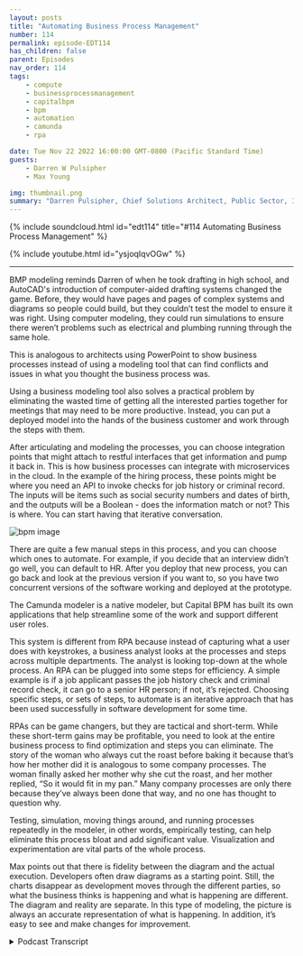 ```yaml
---
layout: posts
title: "Automating Business Process Management"
number: 114
permalink: episode-EDT114
has_children: false
parent: Episodes
nav_order: 114
tags:
    - compute
    - businessprocessmanagement
    - capitalbpm
    - bpm
    - automation
    - camunda
    - rpa

date: Tue Nov 22 2022 16:00:00 GMT-0800 (Pacific Standard Time)
guests:
    - Darren W Pulsipher
    - Max Young

img: thumbnail.png
summary: "Darren Pulsipher, Chief Solutions Architect, Public Sector, Intel, and Max Young, CEO of Capital BPM, discuss operationalizing business process management with modeling programs."
---
```


{% include soundcloud.html id="edt114" title="#114 Automating Business Process Management" %}

{% include youtube.html id="ysjoqIqvOGw" %}

---

BMP modeling reminds Darren of when he took drafting in high school, and AutoCAD's introduction of computer-aided drafting systems changed the game.  Before, they would have pages and pages of complex systems and diagrams so people could build, but they couldn’t test the model to ensure it was right. Using computer modeling, they could run simulations to ensure there weren’t problems such as electrical and plumbing running through the same hole.

This is analogous to architects using PowerPoint to show business processes instead of using a modeling tool that can find conflicts and issues in what you thought the business process was.

Using a business modeling tool also solves a practical problem by eliminating the wasted time of getting all the interested parties together for meetings that may need to be more productive. Instead, you can put a deployed model into the hands of the business customer and work through the steps with them.

After articulating and modeling the processes, you can choose integration points that might attach to restful interfaces that get information and pump it back in. This is how business processes can integrate with microservices in the cloud. In the example of the hiring process, these points might be where you need an API to invoke checks for job history or criminal record. The inputs will be items such as social security numbers and dates of birth, and the outputs will be a Boolean - does the information match or not? This is where. You can start having that iterative conversation.

![bpm image](./bpm.png)

There are quite a few manual steps in this process, and you can choose which ones to automate. For example, if you decide that an interview didn’t go well, you can default to HR. After you deploy that new process, you can go back and look at the previous version if you want to, so you have two concurrent versions of the software working and deployed at the prototype.

The Camunda modeler is a native modeler, but Capital BPM has built its own applications that help streamline some of the work and support different user roles.

This system is different from RPA because instead of capturing what a user does with keystrokes, a business analyst looks at the processes and steps across multiple departments. The analyst is looking top-down at the whole process. An RPA can be plugged into some steps for efficiency. A simple example is if a job applicant passes the job history check and criminal record check, it can go to a senior HR person; if not, it’s rejected. Choosing specific steps, or sets of steps, to automate is an iterative approach that has been used successfully in software development for some time.

RPAs can be game changers, but they are tactical and short-term. While these short-term gains may be profitable, you need to look at the entire business process to find optimization and steps you can eliminate. The story of the woman who always cut the roast before baking it because that’s how her mother did it is analogous to some company processes. The woman finally asked her mother why she cut the roast, and her mother replied, “So it would fit in my pan.” Many company processes are only there because they’ve always been done that way, and no one has thought to question why.

Testing, simulation, moving things around, and running processes repeatedly in the modeler, in other words, empirically testing, can help eliminate this process bloat and add significant value. Visualization and experimentation are vital parts of the whole process.

Max points out that there is fidelity between the diagram and the actual execution. Developers often draw diagrams as a starting point. Still, the charts disappear as development moves through the different parties, so what the business thinks is happening and what is happening are different. The diagram and reality are separate.  In this type of modeling, the picture is always an accurate representation of what is happening. In addition, it’s easy to see and make changes for improvement. 


<details>
<summary> Podcast Transcript </summary>

<p>﻿1</p>
<p>Hello, this is Darren</p>
<p>Pulsipher, chief solutionarchitect of public sector at Intel.</p>
<p>And welcome to Embracing</p>
<p>Digital Transformation,where we investigate effective change,leveraging people, process and technology.</p>
<p>On today's episode, Optimizing.</p>
<p>Processes with Business Process Modeling.</p>
<p>Part two of my interview with Max Young,</p>
<p>CEO of Capital BPM.</p>
<p>Just so you know what this reminds me ofwhen I was in was I was in high school,</p>
<p>I took drafting.</p>
<p>Yeah.</p>
<p>So I was in three yearsof drafting in high schooland my junior yearthey introduced CAD systemsfor the first time,computer aided drafting systems, AutoCADand it was a huge shiftfrom drawing outbecause we had the big drafting boards,the whole thing,and you would have to draw pages and pagesfor complex systems, pages of diagramsso people could build them.</p>
<p>But you couldn't really test how could youtest that your model was right.</p>
<p>You, you did a lot of workand there was a lot of back and forthbetween the drafters, the architectsand the guys that had to build the thingsright.</p>
<p>All of a sudden, computer aided draftingcame along and they really used a modelinstead of.</p>
<p>That.</p>
<p>By using a model technique,now we could actually run simulationsof those modelsand see if there were any issues like,</p>
<p>Hey, did I have electrical and plumbinggoing through the same holes in a wall?</p>
<p>Well, that's a problem.</p>
<p>You don't want electricaland plumbing together, right.</p>
<p>And small things like that.</p>
<p>So what you're saying with this,this is very analogousto a lot of architectsare using PowerPoint presentationsto architector to show these business processes.</p>
<p>But if you use a modeling tool, itups the game so it it can find conflicts.</p>
<p>It can find issues in what you capturedor what you thought the business.</p>
<p>Process was not.</p>
<p>All right. So whatyou can actually see here, for example,that this thing has been deployed.</p>
<p>You know, it's at this particular step.</p>
<p>I can submit it, I can have logic,and it allows it to go one way or another.</p>
<p>And what I like about thisis that it solvesa really important problem for me.</p>
<p>And it's, again, a deeply pragmaticproblem, you know as well as I do.</p>
<p>What happenswhen you want to start a new project?</p>
<p>You sit down, you get, youknow, ten, 20 people into a room.</p>
<p>You guys shoot the breeze for about tenor 15 minutes about the kids in the snow.</p>
<p>You know, you talk about stuffsomebody might draw on a whiteboard,somebody takes notes, takes pictures.</p>
<p>There is an analyst in the room.</p>
<p>They go away and, you know,if you're lucky, you know,by the end of the week, they've typed outthe notes as senator everyone.</p>
<p>And then after you're done with that,you find a time when everybody elsecan get in the room again and again.</p>
<p>If you're lucky, somewhere in the next 2to 4 weeks, you have like a second meetingabout this, and you spend most of thatmeeting reviewing what you did previously.</p>
<p>And then you might be ableto move the ball forward in nature to.</p>
<p>Right.</p>
<p>I don't think I'm spellingany corporate secrets.</p>
<p>That's a no, no, no.</p>
<p>This is no, this is corporate. Right.</p>
<p>By here's what I just did.</p>
<p>I just went out and I builtand I deployed this.</p>
<p>I can put it into the handsof my customer, my business customers.</p>
<p>They can actually come in hereand they can say, well,</p>
<p>I'm going to actually drive this task.</p>
<p>Right? I'm I'm going to actually.</p>
<p>I want to step through it.</p>
<p>So you have. To push this. Wow.</p>
<p>Now I come over here and we see thatthe diagram is at this step,like itreally went through these processes.</p>
<p>And if I had told you to do like a checkfor a restfulcall here or here,you would have done those things.</p>
<p>So that's that's the nextthat's kind of the third part here is</p>
<p>I can take it from modelingto integration.</p>
<p>That's it.</p>
<p>So if I, if I, if I look at thethe steps here, we had to articulate.</p>
<p>Right, or capture the business processand articulate it, model it.</p>
<p>And now I can chooseintegration points in these steps.</p>
<p>I can say, hey, at this step</p>
<p>I'm attaching to a rest will interfacethat's out there that getsthat information for me and pumps back in.</p>
<p>So this is how I can integratebusiness processwith microservices or servicesthat are out there in the cloud, whatever.</p>
<p>Exactly.</p>
<p>So, so for example, you could say,hey, if we're going to do this project,the orange spots are the placeswhere we're going to need,you know, someone to come in and createan API for us that we can invokethe checks for job historyand checks for criminal reviewand what are going to bethe inputs and outputs of this?</p>
<p>Oh, well, you know, the inputs are goingto be the Social Security numberof the date of birth and the stateand and the outputs going to be a boolean.</p>
<p>You know, did you knowdoes the information match or does itnot match? Right.</p>
<p>So you can start havingthat iterative conversationand that becomes.</p>
<p>Yeah, so so this,yeah, this, this sounds a lotlike what we do in software development.</p>
<p>It is.</p>
<p>Right.</p>
<p>Which has been kind of missingin the business process or systemsanalyst space where this is mostly sits.</p>
<p>Right.</p>
<p>This mostly says, oh,</p>
<p>I've got a business analyst that's comein, help me do process improvement stuff.</p>
<p>But they're they're not modeling.</p>
<p>They're using, you know, Visio.</p>
<p>Visio is not a model. Right.</p>
<p>This is a drawing tool.</p>
<p>So I really like this.</p>
<p>And then you can drill downon, hey, here's some steps.</p>
<p>You could deploy this as a process today.</p>
<p>No, I just did. Right.</p>
<p>So this diagram,this is a deployed process.</p>
<p>Okay. So sweet.</p>
<p>There's a lot of manual stepsin this process.</p>
<p>No big deal. Yeah.</p>
<p>And that's why you actually.</p>
<p>Now I can choose which ones to automate.</p>
<p>I see what you're saying. Right.</p>
<p>And I can actually, like,do this really fast.</p>
<p>Like, let's say, for the sake of argument,</p>
<p>I want to puta decision on this interviewstaff and go, hey,if the interview didn't go well,maybe we push back to h.r.</p>
<p>And we say, you know,we push it back to the candidatewho said we have questions for you right?</p>
<p>So i can actually comein, i can evolve this, i can say, hey,you know, this is going to bemy default path here.</p>
<p>This is going to be,you know, an expression.</p>
<p>And that would be you know, I'veyeah, we've got toto put a lot of work in here,but we could be examining like a checkboxor whatever to indicatewhether we wantto move forward or not. Right.</p>
<p>And then we build this.</p>
<p>We say that we deploy it.</p>
<p>And now the thing that's actually deployedis this newer processwith the you know, with a gateway here.</p>
<p>And if I wanted to, I could go backand look at the previous version.</p>
<p>So I've got two concurrent versionsof the softwareworking and deployed rightnow, right at prototype.</p>
<p>That's bad and good.</p>
<p>And going at the same time. Right.</p>
<p>So you can actually see in here.</p>
<p>Yeah, like the datathat's going through the system.</p>
<p>So all right.</p>
<p>So I like, I like where we're headed hereif we so we've got our three selves.</p>
<p>What's the next step after</p>
<p>I've integrated.</p>
<p>Right. Because you show me some of that,some of the stuffbefore I can actually run.</p>
<p>You guys have a tool lintfor business process you.</p>
<p>So my thing is without being too braggyof our own stuff, we've actually built,you know, a couple of applicationsthat make this a, a more,a moreeasy thing to do.</p>
<p>So what I was showingwas the native okay on the modeler, butwe've built our own systemwhere you can kind of go on.</p>
<p>To help streamline.</p>
<p>Is it is it targeted primarily for isit targetedprimarily for business analyst?</p>
<p>It is men.</p>
<p>That are doing captureor is it for the developerthat's writing rest interfacesand things like that?</p>
<p>Who what?</p>
<p>So it's ait has support, different roles, right?</p>
<p>So initially you would have a businessanalyst or an SMB come in and sort ofdefine out, well, you know, here'sthe data model that we're working with.</p>
<p>Here is the workflow that we haveand the different rules that are involved.</p>
<p>You can actually have them come inas in this caseand go, Well, here'sa restful API that we're going to call.</p>
<p>Let'ssay this gets a list of all the customers.</p>
<p>And then,you know, we're going to have like a formand the form is going to say,display the customeror display all the different users andand we have like a one way, okay.</p>
<p>So you actually can take itto the next level, what I would callthe next level below testthat model where nowyou're actually creating the application.</p>
<p>Yeah, that's right.</p>
<p>On top of that model.</p>
<p>On top of that business processso that I can watch it go through,</p>
<p>I can drive it through, I can askusers for information, all that.</p>
<p>Yeah.</p>
<p>So for example, I could create a tableand I can say this tablewhen it loads, you know, it'sgoing to make a restful calland the restful callis going to be to say,</p>
<p>I don't know, loadall the customer is right.</p>
<p>So right.</p>
<p>So I want to kindof tease out a little bit onthis.</p>
<p>This is different than RPA. Yeah. Yeah.</p>
<p>Because RPA is I'm capturingwhat a user does with keystrokes, right.</p>
<p>It's doing that.</p>
<p>You guys are saying</p>
<p>I have a business analyst that comes in,really looks at the process and the steps.</p>
<p>Right.</p>
<p>Across multiple depart in in.</p>
<p>My opinion and.</p>
<p>Then. RPA.</p>
<p>Yeah. Would be a step in here. Right.</p>
<p>So you might have like.</p>
<p>Yeah I can see.</p>
<p>How we you know,when we review an applicationand the first thing we do iswe look at the boxesthat come in from criminal backgroundcheck and job history check.</p>
<p>And if that's true, then, you know,we pass it on to a senior h.r.</p>
<p>Person, otherwise we reject it, right?</p>
<p>So at that point, I might plug inlike an RPA step and here I go.</p>
<p>This is just going to invoke RPA, right?</p>
<p>Gotcha.</p>
<p>Okay, so that's that's the mainthat's the main difference.</p>
<p>You're looking top down the whole process.</p>
<p>Yeah, that's exactly right.</p>
<p>Across departments and an RPA isreally how a individualmight be doing a stepin that process or even a couple stepsin that process, whatever the case.</p>
<p>Absolutely right.</p>
<p>You know, RPA,you can get a really fast winlike, you know, creating a trueintegration that talks to the back end andand you put the security certificatesin place and all the right environmentsthat can take months.</p>
<p>Right.</p>
<p>Just from the bureaucratic architecture.</p>
<p>But you put an RPA bot in therethat just opens the email,it takes the two fields out and puts theminto the system and pushes the buttonand you just immediatelysolve the problem.</p>
<p>And in a couple of days ora couple of weeks, that might have takena really long timeto do in a quote unquote correct way.</p>
<p>And you always have the latitudeto come in and change thisand make it a trueintegration down the road.</p>
<p>Right.</p>
<p>And I like that approachbecause there's there's always a pointwhen you're designing a system like thiswhere you have to make a decision onhow howwhat is my return on the investment</p>
<p>I'm going to spend right nowby automating somethingand this I love thisbecause this gives you that opportunityto say, well,</p>
<p>I'm going to automate this step.</p>
<p>And that'show everything else is going to be manual.</p>
<p>But this one step I'm going to automateor the set of steps I'm going to automateand I'm good. I'm in good shape.</p>
<p>So I really like this iterativeapproach that we've been doing in softwaredevelopment for some time.</p>
<p>And it sounds likeyou're doing a great job at bringingthe things that we learned in softwaredevelopment over the last 30 yearsinto business processmanagement and business process.</p>
<p>So, you know, I think I saw a little bitabout some of the thingsthat you had built there, and I think youhad sort of done the same sort of thing.</p>
<p>Like you have a systemwhere you can visualizehow things interactand actually drive that.</p>
<p>And I think that's just what happenswhen you take smart peoplethat have to solve big problems.</p>
<p>We recognize the value of clarity.</p>
<p>Yeah, I like what you said there.</p>
<p>The visualization is key,right?</p>
<p>Because that's how you're communicating.</p>
<p>What's going on knowso and that gives you clarity.</p>
<p>I really like how you brought that out.</p>
<p>So that visualization really helpsother people understand what's going.</p>
<p>Yeah, we,you know, going back to like the,the martial arts metaphor and some ways</p>
<p>I think of the injection of RPAas sort of fighting dirty like,you know, you've got to do an integration.</p>
<p>Oh, all all my RPA buddies out there,forgive me.</p>
<p>Oh, I love it because I.</p>
<p>Know it. Is.</p>
<p>Yeah, it does work like that.</p>
<p>You get quick wins. Absolutely.</p>
<p>And I think that that'sthe highest compliment.</p>
<p>It's pragmatic.</p>
<p>You can solve a problem today, say thatif you took another path, you wouldn'tbe done talking about for two months.</p>
<p>I love that.</p>
<p>It iswithout putting too fine a point onit is a game changer,but it is, in my opinion, a tactical.</p>
<p>But it's a short term gain.</p>
<p>But it's enough, right?</p>
<p>You you could in a corporationthe size of intelor some of the ones that you knowthat we work withshort term gain by three months,millions of dollars.</p>
<p>But but you don't you don't want to restyour laurels on that short term gain.</p>
<p>Right. That's the problem. Right.</p>
<p>Right.</p>
<p>You need to see how that little processfits into this bigger process.</p>
<p>And you need to look at your full businessprocessesto to find optimizations,to find steps that I can get rid of.</p>
<p>I mean, we've had thisthere's this old story.</p>
<p>It's a funny story where this ladyis teaching her daughterhow to cook a Thanksgiving roast.</p>
<p>And she goes and she cuts theroast in half andand puts it in in the pan and cooks it.</p>
<p>And her daughter says, well,why do you cut the roast in half?</p>
<p>And she goes, Well, because my momtaught me to cut the roast in half.</p>
<p>So they asked Grandma, right, hey, why?</p>
<p>Why are you cutting roast?</p>
<p>You know, why did you do that?</p>
<p>And says,because the pan I used wasn't big enough.</p>
<p>But this processof cutting the roastpassed down from generation to generation.</p>
<p>We have stuff like that in our companiesall over the place.</p>
<p>Why are you doing it that way?</p>
<p>Well,because it's always been done that waywithout anyone sittingand really analyzing why?</p>
<p>What is the purpose of doing it?</p>
<p>So we end up with process bloatall over the place.</p>
<p>Yeah, yeah.</p>
<p>And and bureaucracies that fit in.</p>
<p>And I think that'swhere our training as engineers comes inbecause we have to be clear eyedand look at why are we doing it this way.</p>
<p>What is the benefits doesn't have onethat I'm that's a variablethat I failed to capture in this equationright andand testing simulationrunning things again and againlike one of the things that I loveto do as,as a stress relieving mechanism is once</p>
<p>I deploy a process,</p>
<p>I will pull it upand I'll start moving activities around.</p>
<p>I'll do this this thing before that thing,and I'll see if I can doparallel processing.</p>
<p>I'm, I'm playing with it.</p>
<p>I'm empirically testing itand that adds a value to it.</p>
<p>That does add a lot of value. Absolutely.</p>
<p>And it's somethingthat we need to be able to do more of.</p>
<p>And that is I don't know whatyou would call that permutationsjust test the model by pulling it aparta little bit or the processby rearranging things.</p>
<p>I call it experimentation again.</p>
<p>I like.</p>
<p>There you go.</p>
<p>That's the word</p>
<p>I was looking for experimentation.</p>
<p>We did something like this.</p>
<p>I was on a big projectat a former company, Cadence</p>
<p>Design Systems, where we were doinga running test of our softwareevery night and our software runswould take 24 hoursto test our software and we had to run it.</p>
<p>This is back in the good old dayswhere you had to run on HP X</p>
<p>Air x Solaris, all the flavors of Linux.</p>
<p>So we had these massive, massive gridsof compute, all compute resourcesthat we ran these tests onand we would run them one test on CPU,we would run front ways and the other oneon air X would run backwards.</p>
<p>So halfway through the nightwe would know like 12 hoursand we would know how the testgenerally did of crazy that we did that.</p>
<p>So we started looking at optimizing,how could we make this faster?</p>
<p>And we took the same approach.</p>
<p>What if I pulled things aparta little bit,move things around, group tests together?</p>
<p>If they failed, they failed earlyand I didn't run more tests.</p>
<p>We were able to get that cycletalent to about four or five.</p>
<p>So all of a sudden Icould run tests in the middle of the day,</p>
<p>I could run them at night, I could run.</p>
<p>So this whole idea of experimentationand the only reason we were able to dothat is because we could visualizeand we could see the stepsand how they interrelated.</p>
<p>And I love how this all fits together,right?</p>
<p>Yeah.</p>
<p>And and this should really empowerbusiness analyst and process engineershow to really do this rightinstead of I'm just going to copyexactly what we've always donein the same order we've always done that.</p>
<p>That's not the real benefitfrom absolutely right.</p>
<p>Absolutely right.</p>
<p>You literally couldn't have said thatany better.</p>
<p>I think that thethe thing that I really like about thisapproach is what and I'm not sayingit's the best approach in the world.</p>
<p>I know that there are softwareengineers just as goodor better than mewho take a completely different approach.</p>
<p>And I am sure they're.</p>
<p>Very they're just not as enlightenedas we are.</p>
<p>But I'm sure there are validcounterarguments.</p>
<p>But what I really like about thisis that it feeds the business.</p>
<p>And here's what I mean by that.</p>
<p>There is fidelity between the diagramand the actual execution.</p>
<p>A lot of timesin the business that you and I are,and we'll draw the diagramsand that will be the starting point.</p>
<p>But and then from there.</p>
<p>On, right, people,the developers make a compromise,they do something or anotherand it doesn't reflect back.</p>
<p>So what the business thinks is happeningand what it is really doing.</p>
<p>And what's.</p>
<p>Happened, they've separatedwhere with this the picture is the codeis always an accurate representationof what you're really doing.</p>
<p>And the business can come and look at youand go, No, dummy, you're doing it wrong.</p>
<p>Do step two before you dostep one, it'll save you a lot of trouble.</p>
<p>You know, we we hadwe had a system where we werechecking to seewhat country somebody was in.</p>
<p>And then based on that, we were givingyou were looking at what rewardsthey were entitled toand then giving them discounts.</p>
<p>We know we did this for a long time.</p>
<p>We model thatbecause the way I was showing youas a has a rule engine embedded into it.</p>
<p>And then one daywe showed it to the businessand they're like, Well, that's stupid.is in the United States.</p>
<p>Why don't you check for that first?</p>
<p>Why is it down at the bottomafter all these other kind of bottom?</p>
<p>Yeah.</p>
<p>Right.</p>
<p>Drastic improvementsbecause.</p>
<p>It's so I love</p>
<p>I love that the model it's not a diagram.</p>
<p>Right. That's what we want to get across.</p>
<p>It's a model and it drivesthe simulation,it drives the application itself.</p>
<p>It representsso I love how that's all tied together.</p>
<p>Max, this has been wonderful.</p>
<p>Yeah, Wichita. Wichita, 4 hours.</p>
<p>I already know.</p>
<p>That's about eight.</p>
<p>Our listeners will get tired.</p>
<p>So Max,thank you so much for coming on the show.</p>
<p>We most certainly will set itsome time again.</p>
<p>I really enjoyed this timeand thanks for having me on.</p>
<p>Thank you for listeningto Embracing Digital Transformation today.</p>
<p>If you enjoyed our podcast,give it five stars on your favoritepodcasting site or YouTube channel.</p>
<p>You can find out more informationabout embracing digital transformationand embracingdigital.orguntil next time, go outand do something wonderful.</p>

</details>

